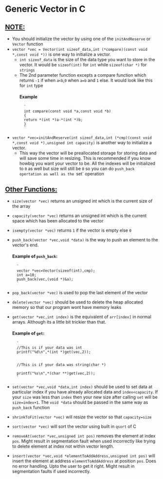 # Generic Vector in C

## <u>NOTE:</u>
* You should initialize the vector by using one of the `initAndReserve` or `Vector` function
* `vector *vec = Vector(int sizeof_data,int (*compare)(const void *,const void *))` is one way to initialize a vector. 
    * `int sizeof_data` is the size of the data type you want to store in the vector. It would be `sizeof(int)` for `int` while `sizeof(char *)` for `strings`
    * The 2nd parameter function excepts a compare function which returns `-1` if  when `a<b`,`0` when `a=b` and  `1` else. It would look like this for `int` type<br>
        #### Example
            `
            int compare(const void *a,const void *b)
            {
            return *(int *)a-*(int *)b;
            }
            `
* `vector *vec=initAndReserve(int sizeof_data,int (*cmp)(const void *,const void *),unsigned int capacity)` is another way to initialize a vector.
    * This way the vector will be preallocated storage for storing data and will save some time in resizing. This is recommended if you know howbig you want your vector to be. All the indexes will be initialized to `0` as well but size will still be `0` so you can do `push_back opertation as well as the `set` operation


## <u>Other Functions:</u>

* `size(vector *vec)` returns an unsigned int which is the current size of the array
* `capacity(vector *vec)` returns an unsigned int which is the current space which has been allocated to the vector
* `isempty(vector *vec)` returns `1` if the vector is empty else `0`
* `push_back(vector *vec,void *data)` is the way to push an element to the vector's end.
    #### Example of `push_back`:
        `
        vector *vec=Vector(sizeof(int),cmp);
        int a=10;
        push_back(vec,(void *)&a);
        `
* `pop_back(vector *vec)` is used to pop the last element of the vector
* `delete(vector *vec)` should be used to delete the heap allocated memory so that our program wont have memory leaks
* `get(vector *vec,int index)` is the equivalent of `arr[index]` in normal arrays. Although its a little bit trickier than that.
    #### Example of `get`:
        `
        //This is if your data was int
        printf("%d\n",*(int *)get(vec,2));


        //This is if your data was string(char *)

        printf("%s\n",*(char **)get(vec,2));
        `
* `set(vector *vec,void *data,int index)` should be used to set data at particular index if you have already allocated data and `index<capacity`. If your `size` was less than `index` then your new size after calling `set` will be `size=index+1`. The `void *data` should be passed in the same way as `push_back` function 

* `shrinkToFit(vector *vec)` will resize the vector  so that `capacity=size`
* `sort(vector *vec)` will sort the vector using built in `qsort` of C
* `removeAt(vector *vec,unsigned int pos)` removes the element at index `pos`. Might result in segmentation fault when used incorrectly like trying to delete element at index not within vector length.
* `insert(vector *vec,void *elementToAddAddress,unsigned int pos)` will insert the element at address `elementToAddAddress` at position `pos`. Does no error handling. Upto the user to get it right. Might result in segmentation faults if used incorrectly.